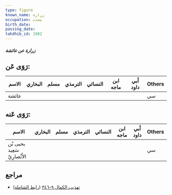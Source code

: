 ```yaml
---
type: figure
known_name: زرارة
occupation: محدث
birth_date:
passing_date:
tahdhib_id: 1982
---
```

##### زرارة عن عائشة

## رَوَى عَن:
| الاسم | البخاري | مسلم | الترمذي | النسائي | ابن ماجه | أبي داود | Others |
| ----- | ------- | ---- | ------- | ------- | -------- | -------- | ------ |
| عائشة |         |      |         |         |          |          | سي     |
## رَوَى عَنه:
| الاسم                        | البخاري | مسلم | الترمذي | النسائي | ابن ماجه | أبي داود | Others |
| ---------------------------- | ------- | ---- | ------- | ------- | -------- | -------- | ------ |
| يحيى بْن سَعِيد الأَنْصارِيّ |         |      |         |         |          |          | سي     |
## مراجع
- [تهذيب الكمال ٩-٣٤٦](obsidian://open?vault=Tahdhib-al-Kamal&file=Figures/١٩٨٢-زرارة%20عن%20عائشة) ([رابط الشاملة](https://shamela.ws/book/3722/4586))